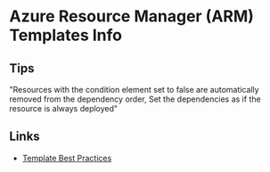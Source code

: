 # Azure Resource Manager (ARM) Templates Info #

## Tips ##

"Resources with the condition element set to false are automatically removed from the dependency order, Set the dependencies as if the resource is always deployed"
## Links ##

- [Template Best Practices](https://docs.microsoft.com/en-us/azure/azure-resource-manager/templates/best-practices)